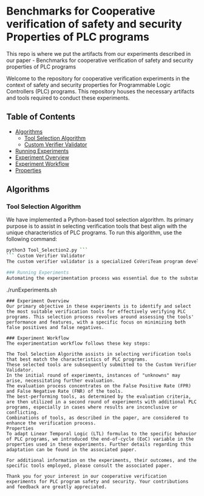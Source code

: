 # Benchmarks for Cooperative verification of safety and security Properties of PLC programs
This repo is where we put the artifacts from our experiments described in our paper - Benchmarks for cooperative verification of safety and security properties of PLC programs

Welcome to the repository for cooperative verification experiments in the context of safety and security properties for Programmable Logic Controllers (PLC) programs. This repository houses the necessary artifacts and tools required to conduct these experiments.

## Table of Contents

- [Algorithms](#algorithms)
  - [Tool Selection Algorithm](#tool-selection-algorithm)
  - [Custom Verifier Validator](#custom-verifier-validator)
- [Running Experiments](#running-experiments)
- [Experiment Overview](#experiment-overview)
- [Experiment Workflow](#experiment-workflow)
- [Properties](#properties)

## Algorithms

### Tool Selection Algorithm

We have implemented a Python-based tool selection algorithm. Its primary purpose is to assist in selecting verification tools that best align with the unique characteristics of PLC programs. To run this algorithm, use the following command:

```bash
python3 Tool_Selection2.py ```
``` Custom Verifier Validator
The custom verifier validator is a specialized CoVeriTeam program developed internally. Its function combines the three most highly recommended verification tools for conducting PLC program verification.```

### Running Experiments
Automating the experimentation process was essential due to the substantial number of PLC programs involved (40). To execute these experiments efficiently, we have provided a bash script, which is detailed below. The PLC programs utilized in these experiments are conveniently located in this repository.
```
./runExperiments.sh
```
### Experiment Overview
Our primary objective in these experiments is to identify and select the most suitable verification tools for effectively verifying PLC programs. This selection process revolves around assessing the tools' performance and features, with a specific focus on minimizing both false positives and false negatives.

### Experiment Workflow
The experimentation workflow follows these key steps:

The Tool Selection Algorithm assists in selecting verification tools that best match the characteristics of PLC programs.
These selected tools are subsequently submitted to the Custom Verifier Validator.
In the initial round of experiments, instances of "unknowns" may arise, necessitating further evaluation.
The evaluation process concentrates on the False Positive Rate (FPR) and False Negative Rate (FNR) of the tools.
The best-performing tools, as determined by the evaluation criteria, are then utilized in a second round of experiments with additional PLC programs, especially in cases where results are inconclusive or conflicting.
Combinations of tools, as described in the paper, are considered to enhance the verification process.
Properties
To adapt Linear Temporal Logic (LTL) formulas to the specific behavior of PLC programs, we introduced the end-of-cycle (EoC) variable in the properties used in these experiments. Further details regarding this adaptation can be found in the associated paper.

For additional information on the experiments, their outcomes, and the specific tools employed, please consult the associated paper.

Thank you for your interest in our cooperative verification experiments for PLC program safety and security. Your contributions and feedback are greatly appreciated.
